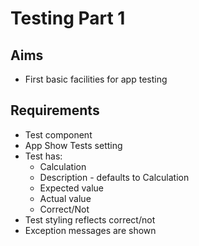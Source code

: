 Testing Part 1
==============

Aims
----

- First basic facilities for app testing

Requirements
------------

- Test component
- App Show Tests setting
- Test has:
  - Calculation
  - Description - defaults to Calculation
  - Expected value
  - Actual value
  - Correct/Not
- Test styling reflects correct/not
- Exception messages are shown
